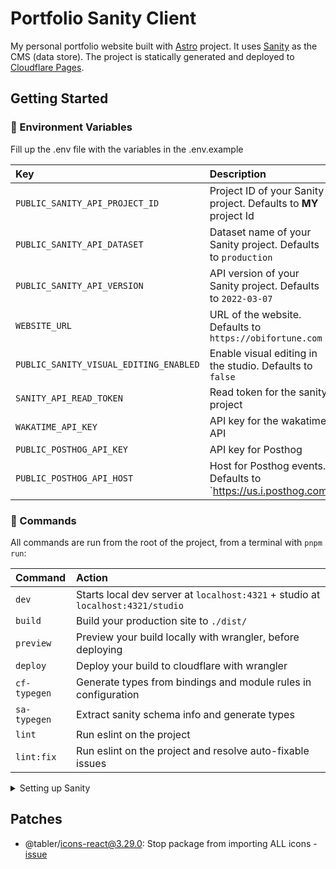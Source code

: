 # Portfolio Sanity Client

My personal portfolio website built with [Astro](https://astro.build/) project. It uses [Sanity](https://www.sanity.io/) as the CMS (data store). The project is statically generated and deployed to [Cloudflare Pages](https://pages.cloudflare.com/).

## Getting Started

### 🤫 Environment Variables

Fill up the .env file with the variables in the .env.example

| Key                                    | Description                                                      |
| :------------------------------------- | :--------------------------------------------------------------- |
| `PUBLIC_SANITY_API_PROJECT_ID`         | Project ID of your Sanity project. Defaults to **MY** project Id |
| `PUBLIC_SANITY_API_DATASET`            | Dataset name of your Sanity project. Defaults to `production`    |
| `PUBLIC_SANITY_API_VERSION`            | API version of your Sanity project. Defaults to `2022-03-07`     |
| `WEBSITE_URL`                          | URL of the website. Defaults to `https://obifortune.com`         |
| `PUBLIC_SANITY_VISUAL_EDITING_ENABLED` | Enable visual editing in the studio. Defaults to `false`         |
| `SANITY_API_READ_TOKEN`                | Read token for the sanity project                                |
| `WAKATIME_API_KEY`                     | API key for the wakatime API                                     |
| `PUBLIC_POSTHOG_API_KEY`               | API key for Posthog                                              |
| `PUBLIC_POSTHOG_API_HOST`              | Host for Posthog events. Defaults to `https://us.i.posthog.com   |

### 🧞 Commands

All commands are run from the root of the project, from a terminal with `pnpm run`:

| Command      | Action                                                                          |
| :----------- | :------------------------------------------------------------------------------ |
| `dev`        | Starts local dev server at `localhost:4321` + studio at `localhost:4321/studio` |
| `build`      | Build your production site to `./dist/`                                         |
| `preview`    | Preview your build locally with wrangler, before deploying                      |
| `deploy`     | Deploy your build to cloudflare with wrangler                                   |
| `cf-typegen` | Generate types from bindings and module rules in configuration                  |
| `sa-typegen` | Extract sanity schema info and generate types                                   |
| `lint`       | Run eslint on the project                                                       |
| `lint:fix`   | Run eslint on the project and resolve auto-fixable issues                       |

<details>
<summary>Setting up Sanity</summary>

### Setting up the sanity project

You need to create a sanity project to work with this portfolio. This can be done by running this in the root of the app

```bash
pnpm create sanity@latest
```

This will prompt you to do a few things

1. Login to your sanity
1. Create a new project
1. Don't add configuration files (this has already been done for you)
1. Select `clean project with no predefined schemas`. You can delete the newly created sanity changes
1. Go to the [Sanity dashboard](https://www.sanity.io/manage) and select your project to view your project ID and other details

</details>

## Patches

- @tabler/icons-react@3.29.0: Stop package from importing ALL icons - [issue](https://github.com/tabler/tabler-icons/issues/1233)
